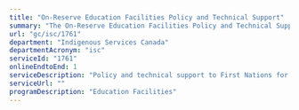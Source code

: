 ```yaml
---
title: "On-Reserve Education Facilities Policy and Technical Support"
summary: "The On-Reserve Education Facilities Policy and Technical Support service from Indigenous Services Canada is available end-to-end online, according to the GC Service Inventory."
url: "gc/isc/1761"
department: "Indigenous Services Canada"
departmentAcronym: "isc"
serviceId: "1761"
onlineEndtoEnd: 1
serviceDescription: "Policy and technical support to First Nations for the planning, procurement, design, acquisition, construction, operation, maintenance, monitoring and decommissioning of education facilities community infrastructure"
serviceUrl: ""
programDescription: "Education Facilities"
---
```

